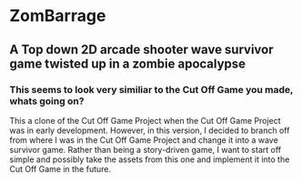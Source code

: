 <h1>ZomBarrage</h1>
<h2>A Top down 2D arcade shooter wave survivor game twisted up in a zombie apocalypse</h2>
<h3>This seems to look very similiar to the Cut Off Game you made, whats going on?</h3>
<p>
This a clone of the Cut Off Game Project when the Cut Off Game Project was in early development. However, in this version, I decided to branch off from where I was in the Cut Off Game Project and change it into a wave survivor game. Rather than being a story-driven game, I want to start off simple and possibly take the assets from this one and implement it into the Cut Off Game in the future.
</p>
